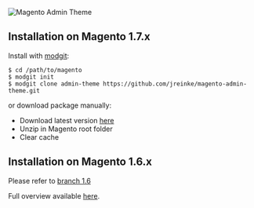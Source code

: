 ![Magento Admin Theme](http://i.imgur.com/ELDeA.png)

## Installation on Magento 1.7.x

Install with [modgit](https://github.com/jreinke/modgit):

    $ cd /path/to/magento
    $ modgit init
    $ modgit clone admin-theme https://github.com/jreinke/magento-admin-theme.git

or download package manually:

* Download latest version [here](https://github.com/jreinke/magento-admin-theme/archive/master.zip)
* Unzip in Magento root folder
* Clear cache

## Installation on Magento 1.6.x

Please refer to [branch 1.6](https://github.com/jreinke/magento-admin-theme/tree/1.6)

Full overview available [here](http://www.bubblecode.net/en/2012/05/02/give-your-magento-admin-panel-a-facelift/).